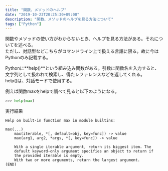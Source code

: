 ```yaml
---
title: "関数、メソッドのヘルプ"
date: "2019-10-23T20:25:30+09:00"
description: "関数、メソッドのヘルプを見る方法について"
tags: ["Python"]
---
```


関数やメソッドの使い方がわからないとき、ヘルプを見る方法がある。それについてを述べる。  
ただし、対話型などこちらがコマンドライン上で扱える言語に限る。故に今はPythonのみ記載する。

<div class="note_content_by_programming_language" id="note_content_Python">

Pythonに**help()**という組み込み関数がある。引数に関数名を入力すると、文字列として扱われて検索し、得たレファレンスなどを返してくれる。  
help()は、対話モードで使用する。  

例えば関数maxをhelpで調べて見ると以下のようになる。  

```python
>>> help(max)
```

実行結果  

```
Help on built-in function max in module builtins:

max(...)
    max(iterable, *[, default=obj, key=func]) -> value
    max(arg1, arg2, *args, *[, key=func]) -> value
    
    With a single iterable argument, return its biggest item. The
    default keyword-only argument specifies an object to return if
    the provided iterable is empty.
    With two or more arguments, return the largest argument.
(END)
```

</div>



